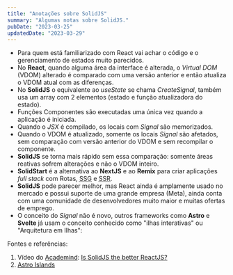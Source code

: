 ```yaml
---
title: "Anotações sobre SolidJS"
summary: "Algumas notas sobre SolidJS."
pubDate: "2023-03-25"
updatedDate: "2023-03-29"
---
```


- Para quem está familiarizado com React vai achar o código e o gerenciamento de estados muito parecidos.
- No **React**, quando alguma área da interface é alterada, o _Virtual DOM_ (VDOM) alterado é comparado com uma versão anterior e então atualiza o VDOM atual com as diferenças.
- No **SolidJS** o equivalente ao _useState_ se chama _CreateSignal_, também usa um array com 2 elementos (estado e função atualizadora do estado).
- Funções Componentes são executadas uma única vez quando a aplicação é iniciada.
- Quando o _JSX_ é compilado, os locais com _Signal_ são memorizados.
- Quando o VDOM é atualizado, somente os locais _Signal_ são afetados, sem comparação com versão anterior do VDOM e sem recompilar o componente.
- **SolidJS** se torna mais rápido sem essa comparação: somente áreas reativas sofrem alterações e não o VDOM inteiro.
- **SolidStart** é a alternativa ao **NextJS** e ao **Remix** para criar aplicações _full stack_ com Rotas, <abbr title="Static Site Generation">SSG</abbr> e <abbr title="Server-Side Rendering">SSR</abbr>.
- **SolidJS** pode parecer melhor, mas React ainda é amplamente usado no mercado e possui suporte de uma grande empresa (Meta), ainda conta com uma comunidade de desenvolvedores muito maior e muitas ofertas de emprego.
- O conceito do _Signal_ não é novo, outros frameworks como **Astro** e **Svelte** já usam o conceito conhecido como "ilhas interativas" ou "Arquitetura em Ilhas":

Fontes e referências:

1. Vídeo do [Academind](https://www.youtube.com/@academind): [Is SolidJS the better ReactJS?](https://youtu.be/w14cgW9pVkg)
2. [Astro Islands](https://docs.astro.build/en/concepts/islands/)

